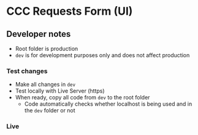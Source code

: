 # CCC Requests Form (UI)

## Developer notes

* Root folder is production
* `dev` is for development purposes only and does not affect production

### Test changes

* Make all changes in `dev`
* Test locally with Live Server (https)
* When ready, copy all code from `dev` to the root folder
  * Code automatically checks whether localhost is being used and in the `dev` folder or not

### Live